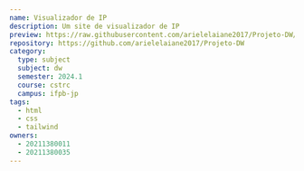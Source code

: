 ```yaml
---
name: Visualizador de IP
description: Um site de visualizador de IP
preview: https://raw.githubusercontent.com/arielelaiane2017/Projeto-DW/main/ip-checker/ab.png
repository: https://github.com/arielelaiane2017/Projeto-DW
category:
  type: subject
  subject: dw
  semester: 2024.1
  course: cstrc
  campus: ifpb-jp
tags:
  - html
  - css
  - tailwind
owners:
  - 20211380011
  - 20211380035
---
```

